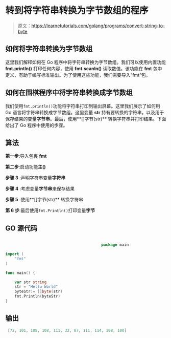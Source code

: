 # 转到将字符串转换为字节数组的程序

> 原文：<https://learnetutorials.com/golang/programs/convert-string-to-byte>

## 如何将字符串转换为字节数组

这里我们解释如何在 Go 程序中将字符串转换为字节数组。我们可以使用内置功能 **fmt.println()** 打印任何内容，使用 **fmt.scanln()** 读取数值。该功能在 **fmt** 包中定义，有助于编写标准输出。为了使用这些功能，我们需要导入“fmt”包。

## 如何在围棋程序中将字符串转换成字节数组

我们使用`fmt.println()`功能将字符串打印到输出屏幕。这里我们展示了如何用 Go 语言将字符串转换成字节数组。这里变量 **str** 持有要转换的字符串。以及用于保存结果的变量**字节串**。最后，使用**[]字节(str)** 转换字符串并打印结果。下面给出了 Go 程序中使用的步骤。

## 算法

**第一步**:导入包裹 **fmt**

**第二步**:启动功能**主()**

**步骤 3** :声明字符串变量**字符串**

**步骤 4** :考虑变量**字节串**来保存结果

**步骤 5** :使用**[]字节(str)** 转换字符串

**第 6 步**:最后使用`fmt.Println()`打印变量**字节**

## GO 源代码

```go

                                          package main

import (
    "fmt"
)

func main() {

    var str string
    str = "Hello World"
    byteStr:= []byte(str)
    fmt.Println(byteStr)
}

```

## 输出

```go
 [72, 101, 108, 108, 111, 32, 87, 111, 114, 108, 100]
```